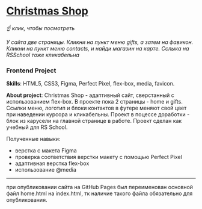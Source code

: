 # [Christmas Shop](https://elenka9.github.io/Christmas-Shop/) #
*☝️ клик, чтобы посмотреть*

*У сайта две страницы. Кликни на пункт меню gifts, а затем на фавикон. Кликни на пункт меню contacts, и найди магазин на карте. Сслыка на RSSchool тоже кликабельна*

### Frontend Project ###

**Skills**: HTML5, CSS3, Figma, Perfect Pixel, flex-box, media, favicon.

**About project**:  Christmas Shop - адаптивный сайт, сверстанный с использованием flex-box. В проекте пока 2 страницы - home и gifts. Ссылки меню, логотип и блоки контактов в футере меняют свой цвет при наведении курсора и кликабельны. Проект в поцессе доработки - блок из карусели на главной странице в работе. Проект сделан как учебный для RS School.

Полученные навыки:

* верстка с макета Figma
* проверка соответствия верстки макету с помощью Perfect Pixel
* адаптивная верстка flex-box
* использование @media

***
при опубликовании сайта на GitHub Pages был переименован основной файл home.html на index.html, тк наличие такого файла обязательно для опубликования.
